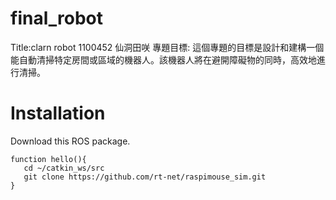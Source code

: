 # final_robot
Title:clarn robot     1100452 仙洞田咲
專題目標: 這個專題的目標是設計和建構一個能自動清掃特定房間或區域的機器人。該機器人將在避開障礙物的同時，高效地進行清掃。

# Installation
Download this ROS package.
```
function hello(){
   cd ~/catkin_ws/src
   git clone https://github.com/rt-net/raspimouse_sim.git
}
```

